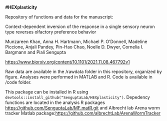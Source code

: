 **#HEXplasticity**

Repository of functions and data for the manuscript:

Context-dependent inversion of the response in a single sensory neuron type reverses olfactory preference behavior

Munzareen Khan, Anna H. Hartmann, Michael P. O’Donnell, Madeline Piccione, Anjali Pandey, Pin-Hao Chao, Noelle D. Dwyer, Cornelia I. Bargmann and Piali Sengupta

https://www.biorxiv.org/content/10.1101/2021.11.08.467792v1

Raw data are available in the /rawdata folder in this repository, organized by figure. Analyses were performed in MATLAB and R. Code is available in /code folder.

This package can be installed in R using `devtools::install_github("SenguptaLab/HEXplasticity")`. Depedency functions are located in the analysis R packages https://github.com/SenguptaLab/MF.matR.git and Albrecht lab Arena worm tracker Matlab package:https://github.com/albrechtLab/ArenaWormTracker
